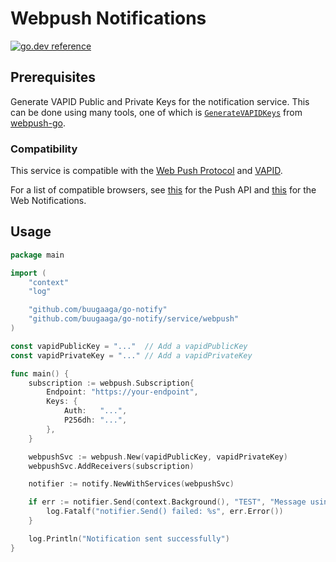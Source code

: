 # Webpush Notifications

[![go.dev reference](https://img.shields.io/badge/go.dev-reference-007d9c?logo=go&logoColor=white&style=flat)](https://pkg.go.dev/github.com/buugaaga/go-notify/service/webpush)

## Prerequisites

Generate VAPID Public and Private Keys for the notification service. This can be done using many tools, one of which is [`GenerateVAPIDKeys`](https://pkg.go.dev/github.com/SherClockHolmes/webpush-go#GenerateVAPIDKeys) from [webpush-go](https://github.com/SherClockHolmes/webpush-go/).

### Compatibility

This service is compatible with the [Web Push Protocol](https://tools.ietf.org/html/rfc8030) and [VAPID](https://tools.ietf.org/html/rfc8292).

For a list of compatible browsers, see [this](https://caniuse.com/push-api) for the Push API and [this](https://caniuse.com/notifications) for the Web Notifications.

## Usage

```go
package main

import (
	"context"
	"log"

	"github.com/buugaaga/go-notify"
	"github.com/buugaaga/go-notify/service/webpush"
)

const vapidPublicKey = "..."  // Add a vapidPublicKey
const vapidPrivateKey = "..." // Add a vapidPrivateKey

func main() {
	subscription := webpush.Subscription{
		Endpoint: "https://your-endpoint",
		Keys: {
			Auth:   "...",
			P256dh: "...",
		},
	}

	webpushSvc := webpush.New(vapidPublicKey, vapidPrivateKey)
	webpushSvc.AddReceivers(subscription)

	notifier := notify.NewWithServices(webpushSvc)

	if err := notifier.Send(context.Background(), "TEST", "Message using golang notifier library"); err != nil {
		log.Fatalf("notifier.Send() failed: %s", err.Error())
	}

	log.Println("Notification sent successfully")
}
```
